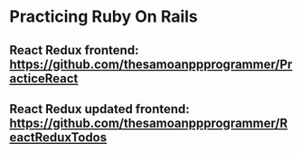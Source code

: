 # Practicing Ruby On Rails

## React Redux frontend: https://github.com/thesamoanppprogrammer/PracticeReact

## React Redux updated frontend: https://github.com/thesamoanppprogrammer/ReactReduxTodos

